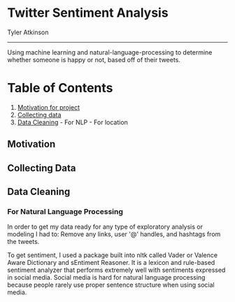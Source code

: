 # Twitter Sentiment Analysis  
  
Tyler Atkinson
  
---
Using machine learning and natural-language-processing to determine whether someone is happy or not, based off of their tweets.

# Table of Contents
  1. [Motivation for project](#motivation)
  2. [Collecting data](#data)
  3. [Data Cleaning](#cleaning)
    - For NLP
    - For location
  
## Motivation
  
## Collecting Data

## Data Cleaning

### For Natural Language Processing
In order to get my data ready for any type of exploratory analysis or modeling I had
to: Remove any links, user '@' handles, and hashtags from the tweets.

To get sentiment, I used a package built into nltk called Vader or Valence Aware Dictionary and sEntiment Reasoner. It is a lexicon and rule-based sentiment analyzer that performs extremely well with sentiments expressed in social media. Social media is hard for natural language processing because people rarely use proper sentence structure when using social media. 
